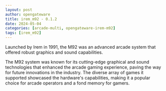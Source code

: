 ```yaml
---
layout: post
author: opengateware
title: irem_m92 - 0.1.2
date: 2024-05-04
categories: [arcade-multi, opengateware-irem-m92]
tags: [irem_m92]
---
```

Launched by Irem in 1991, the M92 was an advanced arcade system that offered robust graphics and sound capabilities.

The M92 system was known for its cutting-edge graphical and sound technologies that enhanced the arcade gaming experience, paving the way for future innovations in the industry. The diverse array of games it supported showcased the hardware's capabilities, making it a popular choice for arcade operators and a fond memory for gamers.
